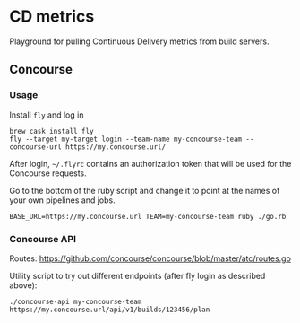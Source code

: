 # CD metrics

Playground for pulling Continuous Delivery metrics from build servers.

## Concourse
### Usage
Install `fly` and log in
```
brew cask install fly
fly --target my-target login --team-name my-concourse-team --concourse-url https://my.concourse.url/
```

After login, `~/.flyrc` contains an authorization token that will be used for the Concourse requests.

Go to the bottom of the ruby script and change it to point at the names of your own pipelines and jobs.

```
BASE_URL=https://my.concourse.url TEAM=my-concourse-team ruby ./go.rb
```

### Concourse API
Routes: https://github.com/concourse/concourse/blob/master/atc/routes.go

Utility script to try out different endpoints (after fly login as described above):
```
./concourse-api my-concourse-team https://my.concourse.url/api/v1/builds/123456/plan
```